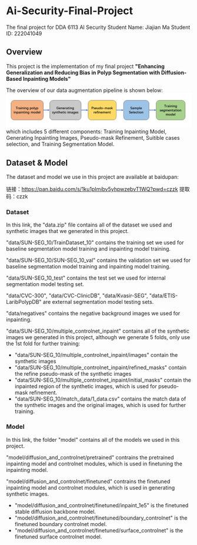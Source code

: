 # Ai-Security-Final-Project
The final project for DDA 6113 AI Security
Student Name: Jiajian Ma
Student ID: 222041049

## Overview
This project is the implementation of my final project **"Enhancing Generalization and Reducing Bias in Polyp
Segmentation with Diffusion-Based Inpainting Models"**

The overview of our data augmentation pipeline is shown below:
![image](https://github.com/497662892/Ai-Security-Final-Project/blob/main/imgs/pipeline.png)
which includes 5 different components: Training Inpainting Model, Generating Inpainting Images, Pseudo-mask Refinement, Suitible cases selection, and Training Segmentation Model.

## Dataset & Model
The dataset and model we use in this project are available at baidupan:

链接：https://pan.baidu.com/s/1ku1pImibv5yhpwzebvT1WQ?pwd=czzk 
提取码：czzk 

### Dataset
In this link, the "data.zip" file contains all of the dataset we used and synthetic images that we generated in this project.

"data/SUN-SEG_10/TrainDataset_10" contains the training set we used for baseline segmentation model training and inpainting model training.

"data/SUN-SEG_10/SUN-SEG_10_val" contains the validation set we used for baseline segmentation model training and inpainting model training.

"data/SUN-SEG_10_test" contains the test set we used for internal segmentation model testing set.

"data/CVC-300", "data/CVC-ClinicDB", "data/Kvasir-SEG", "data/ETIS-LaribPolypDB" are external segmentation model testing sets.

"data/negatives" contains the negative background images we used for inpainting.

"data/SUN-SEG_10/multiple_controlnet_inpaint" contains all of the synthetic images we generated in this project, although we 
generate 5 folds, only use the 1st fold for further training:

- "data/SUN-SEG_10/multiple_controlnet_inpaint/images" contain the synthetic images
- "data/SUN-SEG_10/multiple_controlnet_inpaint/refined_masks" contain the refine pseudo-mask of the synthetic images
- "data/SUN-SEG_10/multiple_controlnet_inpaint/initial_masks" contain the inpainted region of the synthetic images, which is used for pseudo-mask refinement.
- "data/SUN-SEG_10/match_data/1_data.csv" contains the match data of the synthetic images and the original images, which is used for further training.

### Model
In this link, the folder "model" contains all of the models we used in this project.

"model/diffusion_and_controlnet/pretrained" contrains the pretrained inpainting model and controlnet modules, which is used in finetuning the inpainting model.

"model/diffusion_and_controlnet/finetuned" contrains the finetuned inpainting model and controlnet modules, which is used in generating synthetic images.

- "model/diffusion_and_controlnet/finetuned/inpaint_1e5" is the finetuned stable diffusion backbone model.
- "model/diffusion_and_controlnet/finetuned/boundary_controlnet" is the finetuned boundary controlnet model.
- "model/diffusion_and_controlnet/finetuned/surface_controlnet" is the finetuned surface controlnet model.

